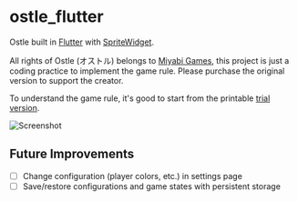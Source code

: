 # ostle_flutter

Ostle built in [Flutter](https://flutter.io) with [SpriteWidget](https://github.com/spritewidget/spritewidget).

All rights of Ostle (オストル) belongs to [Miyabi Games](https://twitter.com/miyabigames),
this project is just a coding practice to implement the game rule.
Please purchase the original version to support the creator.

To understand the game rule, it's good to start from the printable [trial version](http://gamemarket.jp/wp-content/uploads/2017/12/Ostle_free_trial_version_Normal.pdf).

![Screenshot](https://c2.staticflickr.com/2/1963/30120869527_d96211615f_c.jpg)

## Future Improvements

- [ ] Change configuration (player colors, etc.) in settings page
- [ ] Save/restore configurations and game states with persistent storage
